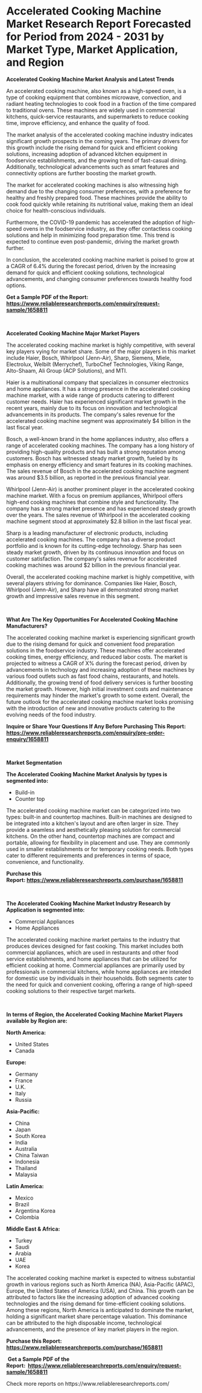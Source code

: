 <p><h1>Accelerated Cooking Machine Market Research Report Forecasted for Period from 2024 -  2031 by Market Type, Market Application, and Region</h1></p><p><strong>Accelerated Cooking Machine Market Analysis and Latest Trends</strong></p>
<p><p>An accelerated cooking machine, also known as a high-speed oven, is a type of cooking equipment that combines microwave, convection, and radiant heating technologies to cook food in a fraction of the time compared to traditional ovens. These machines are widely used in commercial kitchens, quick-service restaurants, and supermarkets to reduce cooking time, improve efficiency, and enhance the quality of food.</p><p>The market analysis of the accelerated cooking machine industry indicates significant growth prospects in the coming years. The primary drivers for this growth include the rising demand for quick and efficient cooking solutions, increasing adoption of advanced kitchen equipment in foodservice establishments, and the growing trend of fast-casual dining. Additionally, technological advancements such as smart features and connectivity options are further boosting the market growth.</p><p>The market for accelerated cooking machines is also witnessing high demand due to the changing consumer preferences, with a preference for healthy and freshly prepared food. These machines provide the ability to cook food quickly while retaining its nutritional value, making them an ideal choice for health-conscious individuals.</p><p>Furthermore, the COVID-19 pandemic has accelerated the adoption of high-speed ovens in the foodservice industry, as they offer contactless cooking solutions and help in minimizing food preparation time. This trend is expected to continue even post-pandemic, driving the market growth further.</p><p>In conclusion, the accelerated cooking machine market is poised to grow at a CAGR of 6.4% during the forecast period, driven by the increasing demand for quick and efficient cooking solutions, technological advancements, and changing consumer preferences towards healthy food options.</p></p>
<p><strong>Get a Sample PDF of the Report:&nbsp; <a href="https://www.reliableresearchreports.com/enquiry/request-sample/1658811">https://www.reliableresearchreports.com/enquiry/request-sample/1658811</a></strong></p>
<p>&nbsp;</p>
<p><strong>Accelerated Cooking Machine Major Market Players</strong></p>
<p><p>The accelerated cooking machine market is highly competitive, with several key players vying for market share. Some of the major players in this market include Haier, Bosch, Whirlpool (Jenn-Air), Sharp, Siemens, Miele, Electrolux, Welbilt (Merrychef), TurboChef Technologies, Viking Range, Alto-Shaam, Ali Group (ACP Solutions), and MTI.</p><p>Haier is a multinational company that specializes in consumer electronics and home appliances. It has a strong presence in the accelerated cooking machine market, with a wide range of products catering to different customer needs. Haier has experienced significant market growth in the recent years, mainly due to its focus on innovation and technological advancements in its products. The company's sales revenue for the accelerated cooking machine segment was approximately $4 billion in the last fiscal year.</p><p>Bosch, a well-known brand in the home appliances industry, also offers a range of accelerated cooking machines. The company has a long history of providing high-quality products and has built a strong reputation among customers. Bosch has witnessed steady market growth, fueled by its emphasis on energy efficiency and smart features in its cooking machines. The sales revenue of Bosch in the accelerated cooking machine segment was around $3.5 billion, as reported in the previous financial year.</p><p>Whirlpool (Jenn-Air) is another prominent player in the accelerated cooking machine market. With a focus on premium appliances, Whirlpool offers high-end cooking machines that combine style and functionality. The company has a strong market presence and has experienced steady growth over the years. The sales revenue of Whirlpool in the accelerated cooking machine segment stood at approximately $2.8 billion in the last fiscal year.</p><p>Sharp is a leading manufacturer of electronic products, including accelerated cooking machines. The company has a diverse product portfolio and is known for its cutting-edge technology. Sharp has seen steady market growth, driven by its continuous innovation and focus on customer satisfaction. The company's sales revenue for accelerated cooking machines was around $2 billion in the previous financial year.</p><p>Overall, the accelerated cooking machine market is highly competitive, with several players striving for dominance. Companies like Haier, Bosch, Whirlpool (Jenn-Air), and Sharp have all demonstrated strong market growth and impressive sales revenue in this segment.</p></p>
<p>&nbsp;</p>
<p><strong>What Are The Key Opportunities For Accelerated Cooking Machine Manufacturers?</strong></p>
<p><p>The accelerated cooking machine market is experiencing significant growth due to the rising demand for quick and convenient food preparation solutions in the foodservice industry. These machines offer accelerated cooking times, energy efficiency, and reduced labor costs. The market is projected to witness a CAGR of X% during the forecast period, driven by advancements in technology and increasing adoption of these machines by various food outlets such as fast food chains, restaurants, and hotels. Additionally, the growing trend of food delivery services is further boosting the market growth. However, high initial investment costs and maintenance requirements may hinder the market's growth to some extent. Overall, the future outlook for the accelerated cooking machine market looks promising with the introduction of new and innovative products catering to the evolving needs of the food industry.</p></p>
<p><strong>Inquire or Share Your Questions If Any Before Purchasing This Report: <a href="https://www.reliableresearchreports.com/enquiry/pre-order-enquiry/1658811">https://www.reliableresearchreports.com/enquiry/pre-order-enquiry/1658811</a></strong></p>
<p>&nbsp;</p>
<p><strong>Market Segmentation</strong></p>
<p><strong>The Accelerated Cooking Machine Market Analysis by types is segmented into:</strong></p>
<p><ul><li>Build-in</li><li>Counter top</li></ul></p>
<p><p>The accelerated cooking machine market can be categorized into two types: built-in and countertop machines. Built-in machines are designed to be integrated into a kitchen's layout and are often larger in size. They provide a seamless and aesthetically pleasing solution for commercial kitchens. On the other hand, countertop machines are compact and portable, allowing for flexibility in placement and use. They are commonly used in smaller establishments or for temporary cooking needs. Both types cater to different requirements and preferences in terms of space, convenience, and functionality.</p></p>
<p><strong>Purchase this Report:&nbsp;<a href="https://www.reliableresearchreports.com/purchase/1658811">https://www.reliableresearchreports.com/purchase/1658811</a></strong></p>
<p>&nbsp;</p>
<p><strong>The Accelerated Cooking Machine Market Industry Research by Application is segmented into:</strong></p>
<p><ul><li>Commercial Appliances</li><li>Home Appliances</li></ul></p>
<p><p>The accelerated cooking machine market pertains to the industry that produces devices designed for fast cooking. This market includes both commercial appliances, which are used in restaurants and other food service establishments, and home appliances that can be utilized for efficient cooking at home. Commercial appliances are primarily used by professionals in commercial kitchens, while home appliances are intended for domestic use by individuals in their households. Both segments cater to the need for quick and convenient cooking, offering a range of high-speed cooking solutions to their respective target markets.</p></p>
<p>&nbsp;</p>
<p><strong>In terms of Region, the Accelerated Cooking Machine Market Players available by Region are:</strong></p>
<p>
    <p> <strong> North America: </strong>
        <ul>
            <li>United States</li>
            <li>Canada</li>
        </ul>
        </p> 
    <p> <strong> Europe: </strong>
        <ul>
            <li>Germany</li>
            <li>France</li>
            <li>U.K.</li>
            <li>Italy</li>
            <li>Russia</li>
        </ul>
        </p> 
    <p> <strong> Asia-Pacific: </strong>
        <ul>
            <li>China</li>
            <li>Japan</li>
            <li>South Korea</li>
            <li>India</li>
            <li>Australia</li>
            <li>China Taiwan</li>
            <li>Indonesia</li>
            <li>Thailand</li>
            <li>Malaysia</li>
        </ul>
        </p> 
    <p> <strong> Latin America: </strong>
        <ul>
            <li>Mexico</li>
            <li>Brazil</li>
            <li>Argentina Korea</li>
            <li>Colombia</li>
        </ul>
        </p> 
    <p> <strong> Middle East & Africa: </strong>
        <ul>
            <li>Turkey</li>
            <li>Saudi</li>
            <li>Arabia</li>
            <li>UAE</li>
            <li>Korea</li>
        </ul>
    </p>
    </p>
<p><p>The accelerated cooking machine market is expected to witness substantial growth in various regions such as North America (NA), Asia-Pacific (APAC), Europe, the United States of America (USA), and China. This growth can be attributed to factors like the increasing adoption of advanced cooking technologies and the rising demand for time-efficient cooking solutions. Among these regions, North America is anticipated to dominate the market, holding a significant market share percentage valuation. This dominance can be attributed to the high disposable income, technological advancements, and the presence of key market players in the region.</p></p>
<p><strong>Purchase this Report: <a href="https://www.reliableresearchreports.com/purchase/1658811">https://www.reliableresearchreports.com/purchase/1658811</a></strong></p>
<p>&nbsp;<strong>Get a Sample PDF of the Report:&nbsp;&nbsp;<a href="https://www.reliableresearchreports.com/enquiry/request-sample/1658811">https://www.reliableresearchreports.com/enquiry/request-sample/1658811</a></strong></p>
<p><strong></strong></p>
<p>Check more reports on https://www.reliableresearchreports.com/</p>
